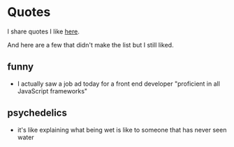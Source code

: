 # Quotes

I share quotes I like [here](https://github.com/learn-anything/quotes).

And here are a few that didn't make the list but I still liked.

## funny

- I actually saw a job ad today for a front end developer "proficient in all JavaScript frameworks"

## psychedelics

- it's like explaining what being wet is like to someone that has never seen water